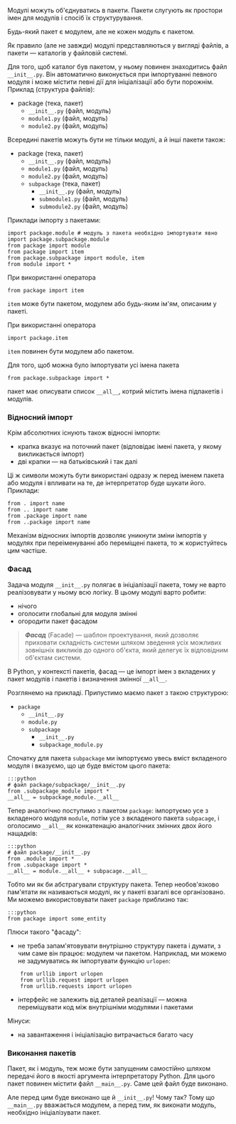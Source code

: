 Модулі можуть об'єднуватись в пакети. Пакети слугують як простори імен для модулів і спосіб їх структурування.

Будь-який пакет є модулем, але не кожен модуль є пакетом. 

Як правило (але не завжди) модулі представляються у вигляді файлів, а пакети — каталогів у файловій системі.

Для того, щоб каталог був пакетом, у ньому повинен знаходитись файл `__init__.py`. Він автоматично виконується при імпортуванні певного модуля і може містити певні дії для ініціалізації або бути порожнім. 
Приклад (структура файлів): 

- package (тека, пакет)
	- `__init__.py` (файл, модуль)
	- `module1.py` (файл, модуль)
	- `module2.py` (файл, модуль)
	
Всередині пакетів можуть бути не тільки модулі, а й інші пакети також: 

- package (тека, пакет)
	- `__init__.py` (файл, модуль)
	- `module1.py` (файл, модуль)
	- `module2.py` (файл, модуль)
	- `subpackage` (тека, пакет)
		- `__init__.py` (файл, модуль)
		- `submodule1.py` (файл, модуль)
		- `submodule2.py` (файл, модуль)

Приклади імпорту з пакетами:

	import package.module # модуль з пакета необхідно імпортувати явно
	import package.subpackage.module
	from package import module
	from package import item
	from package.subpackage import module, item
	from module import *

При використанні оператора 

	from package import item
	
`item` може бути пакетом, модулем або будь-яким ім'ям, описаним у пакеті. 

При використанні оператора 

	import package.item
	
`item` повинен бути модулем або пакетом. 

Для того, щоб можна було імпортувати усі імена пакета

	from package.subpackage import *
	
пакет має описувати список `__all__`, котрий містить імена підпакетів і модулів. 

### Відносний імпорт

Крім абсолютних існують також відносні імпорти: 

- крапка вказує на поточний пакет (відповідає імені пакета, у якому викликається імпорт)
- дві крапки — на батьківський і так далі

Ці ж символи можуть бути використані одразу ж перед іменем пакета або модуля і впливати на те, де інтерпретатор буде шукати його. Приклади: 

	from . import name
	from .. import name
	from .package import name
	from ..package import name

Механізм відносних імпортів дозволяє уникнути зміни імпортів у модулях при переіменуванні або переміщені пакета, то ж користуйтесь цим частіше. 

### Фасад

Задача модуля `__init__.py` полягає в ініціалізації пакета, тому не варто реалізовувати у ньому всю логіку. 
В цьому модулі варто робити: 

- нічого
- оголосити глобальні для модуля змінні
- огородити пакет фасадом

> ***Фасад*** (Facade) — шаблон проектування, який дозволяє приховати складність системи шляхом зведення усіх можливих зовнішніх викликів до одного об'єкта, який делегує їх відповідним об'єктам системи. 

В Python, у контексті пакетів, фасад — це імпорт імен з вкладених у пакет модулів і пакетів і визначення змінної `__all__`. 

Розглянемо на прикладі. Припустимо маємо пакет з такою структурою: 

- `package`
	- `__init__.py`
	- `module.py`
	- `subpackage`
		- `__init__.py`
		- `subpackage_module.py`
		
Спочатку для пакета `subpackage` ми імпортуємо увесь вміст вкладеного модуля і вказуємо, що це буде вмістом цього пакета: 

	:::python
	# файл package/subpackage/__init__.py
	from .subpackage_module import *
	__all__ = subpackage_module.__all__
	
Тепер аналогічно поступимо з пакетом `package`: імпортуємо усе з вкладеного модуля `module`, 
потім усе з вкладеного пакета `subpacage`, 
і оголосимо `__all__` як конкатенацію аналогічних змінних двох його нащадків: 

	:::python
	# файл package/__init__.py
	from .module import *
	from .subpackage import *
	__all__ = module.__all__ + subpacage.__all__
	
Тобто ми як би абстрагували структуру пакета. Тепер необов'язково пам'ятати як називаються модулі, 
як у пакеті взагалі все організовано. 
Ми можемо використовувати пакет `package` приблизно так: 

	:::python
	from package import some_entity
	
Плюси такого "фасаду": 

- не треба запам'ятовувати внутрішню структуру пакета і думати, з чим саме він працює: модулем чи пакетом. Наприклад, ми можемо не задумуватись як імпортувати функцію `urlopen`:
```
	from urllib import urlopen
	from urllib.request import urlopen
	from urllib.requests import urlopen
```
- інтерфейс не залежить від деталей реалізації — можна переміщувати код між внутрішніми модулями і пакетами

Мінуси: 

- на завантаження і ініціалізацію витрачається багато часу
		




### Виконання пакетів

Пакет, як і модуль, теж може бути запущеним самостійно шляхом передачі його в якості аргумента інтерпретатору Python. 
Для цього пакет повинен містити файл `__main__.py`. Саме цей файл буде виконано. 

Але перед цим буде виконано ще й `__init__.py`! 
Чому так? 
Тому що `__main__.py` вважається модулем, а перед тим, як виконати модуль, необхідно ініціалізувати пакет. 





























